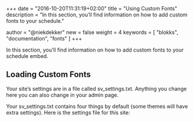 +++
date            = "2016-10-20T11:31:19+02:00"
title           = "Using Custom Fonts"
description     = "In this section, you’ll find information on how to add custom fonts to your schedule."

author          = "@niekdekker"
new             = false
weight          = 4
keywords        = [
    "blokks",
    "documentation",
    "fonts"
]
+++

In this section, you’ll find information on how to add custom fonts to your schedule embed.

## Loading Custom Fonts
Your site’s settings are in a file called sv_settings.txt. Anything you change here you can also change in your admin page.

Your sv_settings.txt contains four things by default (some themes will have extra settings). Here is the settings file for this site:
